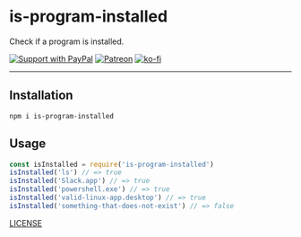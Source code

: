 # is-program-installed

Check if a program is installed.

[![Support with PayPal](https://img.shields.io/badge/paypal-donate-yellow.png)](https://paypal.me/zacanger) [![Patreon](https://img.shields.io/badge/patreon-donate-yellow.svg)](https://www.patreon.com/zacanger) [![ko-fi](https://img.shields.io/badge/donate-KoFi-yellow.svg)](https://ko-fi.com/U7U2110VB)

--------

## Installation

`npm i is-program-installed`

## Usage

```javascript
const isInstalled = require('is-program-installed')
isInstalled('ls') // => true
isInstalled('Slack.app') // => true
isInstalled('powershell.exe') // => true
isInstalled('valid-linux-app.desktop') // => true
isInstalled('something-that-does-not-exist') // => false
```

[LICENSE](./LICENSE.md)